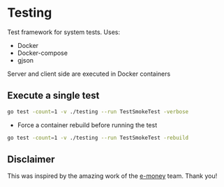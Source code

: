 # Testing

Test framework for system tests. Uses:

* Docker
* Docker-compose
* gjson

Server and client side are executed in Docker containers

## Execute a single test

```sh
go test -count=1 -v ./testing --run TestSmokeTest -verbose
```

* Force a container rebuild before running the test

```sh
go test -count=1 -v ./testing --run TestSmokeTest -rebuild
```

## Disclaimer

This was inspired by the amazing work of the [e-money](https://github.com/e-money) team. Thank you!